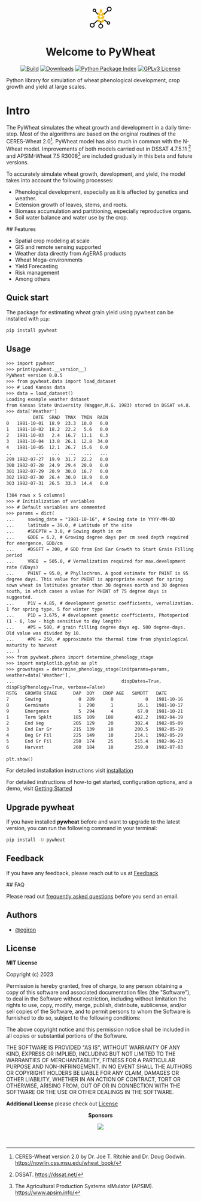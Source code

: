 <p align="center">
  <a href="https://egiron.github.io/iwin-tutorial/">
    <img src="https://raw.githubusercontent.com/egiron/iwin-tutorial/master/docs/assets/logo_iwin2.png"  alt="IWIN tools library">
  </a>
</p>

<p align="center"><h1 align="center">Welcome to PyWheat</h1></p>

<p align="center">
  <!-- <a href="https://orderseed.cimmyt.org/iwin-results.php"><img
    src="https://img.shields.io/badge/CIMMYT-IWIN-blue"
    alt="CIMMYT IWIN"
  /></a> -->
  <a href="https://github.com/egiron/TemperatureFunct/actions"><img
    src="https://github.com/egiron/TemperatureFunct/actions/workflows/ci.yaml/badge.svg"
    alt="Build"
  /></a>
  <a href="https://pypistats.org/packages/tfunct"><img
    src="https://img.shields.io/pypi/dm/tfunct.svg" 
    alt="Downloads"
  /></a>
  <a href="https://pypi.org/project/tfunct"><img 
    src="https://img.shields.io/pypi/v/tfunct.svg" 
    alt="Python Package Index"
  /></a>
  <a href="https://opensource.org/licenses/"><img 
    src="https://img.shields.io/badge/License-GPL%20v3-yellow.svg" 
    alt="GPLv3 License"
  /></a>
  
</p>

Python library for simulation of wheat phenological development, crop growth and yield at large scales.

# Intro

The PyWheat simulates the wheat growth and development in a daily time-step. Most of the algorithms are based on the original routines of the CERES-Wheat 2.0[^1]. PyWheat model has also much in common with the N-Wheat model. Improvements of both models carried out in DSSAT 4.7.5.11 [^2] and APSIM-Wheat 7.5 R3008[^3] are included gradually in this beta and future versions. 

To accurately simulate wheat growth, development, and yield, the model takes into account the following processes:

* Phenological development, especially as it is affected by genetics and weather.
* Extension growth of leaves, stems, and roots.
* Biomass accumulation and partitioning, especially reproductive organs.
* Soil water balance and water use by the crop.
<!-- * Soil nitrogen transformations, uptake by the crop, and partitioning among plant parts.  -->

## Features

* Spatial crop modeling at scale
* GIS and remote sensing supported
* Weather data directly from AgERA5 products
* Wheat Mega-environments
* Yield Forecasting
* Risk management 
* Among others



## Quick start

The package for estimating wheat grain yield using pywheat can be installed with `pip`:

``` sh
pip install pywheat
```

## Usage
```
>>> import pywheat
>>> print(pywheat.__version__)
PyWheat version 0.0.5
>>> from pywheat.data import load_dataset
>>> # Load Kansas data
>>> data = load_dataset()
Loading example weather dataset 
from Kansas State University (Wagger,M.G. 1983) stored in DSSAT v4.8.
>>> data['Weather']
          DATE  SRAD  TMAX  TMIN  RAIN
0   1981-10-01  18.9  23.3  10.0   0.0
1   1981-10-02  18.2  22.2   5.6   0.0
2   1981-10-03   2.4  16.7  11.1   0.3
3   1981-10-04  13.8  26.1  12.8  34.0
4   1981-10-05  12.1  26.7  15.6   0.0
..         ...   ...   ...   ...   ...
299 1982-07-27  19.9  31.7  22.2   0.0
300 1982-07-28  24.9  29.4  20.0   0.0
301 1982-07-29  20.9  30.0  16.7   0.0
302 1982-07-30  26.4  30.0  18.9   0.0
303 1982-07-31  26.5  33.3  14.4   0.0

[304 rows x 5 columns]
>>> # Initialization of variables 
>>> # Default variables are commented
>>> params = dict(
...     sowing_date = "1981-10-16", # Sowing date in YYYY-MM-DD
...     latitude = 39.0, # Latitude of the site
...     #SDEPTH = 3.0, # Sowing depth in cm
...     GDDE = 6.2, # Growing degree days per cm seed depth required for emergence, GDD/cm
...     #DSGFT = 200, # GDD from End Ear Growth to Start Grain Filling period
...     VREQ  = 505.0, # Vernalization required for max.development rate (VDays)
...     PHINT = 95.0, # Phyllochron. A good estimate for PHINT is 95 degree days. This value for PHINT is appropriate except for spring sown wheat in latitudes greater than 30 degrees north and 30 degrees south, in which cases a value for PHINT of 75 degree days is suggested. 
...     P1V = 4.85, # development genetic coefficients, vernalization. 1 for spring type, 5 for winter type
...     P1D = 3.675, # development genetic coefficients, Photoperiod (1 - 6, low - high sensitive to day length)
...     #P5 = 500, # grain filling degree days eg. 500 degree-days. Old value was divided by 10.
...     #P6 = 250, # approximate the thermal time from physiological maturity to harvest
... )
>>> from pywheat.pheno import determine_phenology_stage
>>> import matplotlib.pylab as plt
>>> growstages = determine_phenology_stage(initparams=params, weather=data['Weather'], 
...                                        dispDates=True, dispFigPhenology=True, verbose=False)
RSTG   GROWTH STAGE      DAP  DOY   CROP AGE   SUMDTT   DATE 
7      Sowing              0  289      0            0   1981-10-16
8      Germinate           1  290      1         16.1   1981-10-17
9      Emergence           5  294      4         67.0   1981-10-21
1      Term Spklt        185  109    180        402.2   1982-04-19
2      End Veg           205  129     20        302.4   1982-05-09
3      End Ear Gr        215  139     10        200.5   1982-05-19
4      Beg Gr Fil        225  149     10        214.1   1982-05-29
5      End Gr Fil        250  174     25        515.4   1982-06-23
6      Harvest           260  184     10        259.0   1982-07-03

plt.show()
```

For detailed installation instructions visit [installation]

For detailed instructions of how-to get started, configuration options, and a demo, visit [Getting Started]

  [installation]: installation.md
  [Getting Started]: getting_started.md


## Upgrade pywheat

If you have installed **pywheat** before and want to upgrade to the latest version, you can run the following command in your terminal:

```sh
pip install -U pywheat
```

<!-- If you use conda, you can update pywheat to the latest version by running the following command in your terminal:

```sh
conda update -c conda-forge pywheat
``` -->

## Feedback

If you have any feedback, please reach out to us at [Feedback](mailto://e.giron.e@gmail.com)


## FAQ

Please read out [frequently asked questions](faq.md) before you send an email.

## Authors

- [@egiron](https://www.github.com/egiron)


## License

**MIT License**

Copyright (c) 2023 

Permission is hereby granted, free of charge, to any person obtaining a copy
of this software and associated documentation files (the "Software"), to
deal in the Software without restriction, including without limitation the
rights to use, copy, modify, merge, publish, distribute, sublicense, and/or
sell copies of the Software, and to permit persons to whom the Software is
furnished to do so, subject to the following conditions:

The above copyright notice and this permission notice shall be included in
all copies or substantial portions of the Software.

THE SOFTWARE IS PROVIDED "AS IS", WITHOUT WARRANTY OF ANY KIND, EXPRESS OR
IMPLIED, INCLUDING BUT NOT LIMITED TO THE WARRANTIES OF MERCHANTABILITY,
FITNESS FOR A PARTICULAR PURPOSE AND NON-INFRINGEMENT. IN NO EVENT SHALL THE
AUTHORS OR COPYRIGHT HOLDERS BE LIABLE FOR ANY CLAIM, DAMAGES OR OTHER
LIABILITY, WHETHER IN AN ACTION OF CONTRACT, TORT OR OTHERWISE, ARISING
FROM, OUT OF OR IN CONNECTION WITH THE SOFTWARE OR THE USE OR OTHER DEALINGS
IN THE SOFTWARE.


**Additional License** please check out [License](license.md)

<p align="center"><strong>Sponsors</strong></p>
<p align="center">
  <a href="https://www.cimmyt.org/" target=_blank><img
    src="assets/logoCIMMYT_letters.png" height="auto" width="200"
  /></a>
</p>
<p>&nbsp;</p>


  [^1]: CERES-Wheat version 2.0 by Dr. Joe T. Ritchie and Dr. Doug Godwin. https://nowlin.css.msu.edu/wheat_book/
  [^2]: DSSAT. https://dssat.net/
  [^3]: The Agricultural Production Systems sIMulator (APSIM). https://www.apsim.info/
  [^4]: Ritchie, J.T.1991. Wheat phasic development. p. 31-54. In Hanks and Ritchie (ed.) Modeling plant and soil systems. Agron. Monogr. 31, ASA, CSSSA, SSSA, Madison, WI. 
  [^5]: Ritchie, J.T. and D.S. NeSmith. 1991. Temperature and Crop Development. p. 5-29. In Hanks and Ritchie (ed.) Modeling plant and soil systems. Agron. Monogr. 31, ASA, CSSSA, SSSA, Madison, WI. 
  